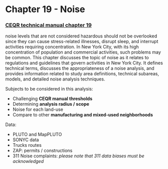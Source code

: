 # Chapter 19 - Noise
### [CEQR technical manual chapter 19](https://www1.nyc.gov/assets/oec/technical-manual/19_Noise_2014.pdf)
noise levels that are not
considered hazardous should not be overlooked since they can cause stress-related illnesses, disrupt sleep, and interrupt
activities requiring concentration. In New York City, with its high concentration of population and commercial activities,
such problems may be common.
This chapter discusses the topic of noise as it relates to regulations and guidelines that govern activities in New York
City. It defines technical terms, discusses the appropriateness of a noise analysis, and provides information related to
study area definitions, technical subareas, models, and detailed noise analysis techniques. 

Subjects to be considered in this analysis:
- Challenging **CEQR manual thresholds**
- Determining **analysis radius / scope**
- Noise for each land-use
- Compare to other **manufacturing and mixed-used neighborhoods**

Data:
- PLUTO and MapPLUTO
- SONYC data
- Trucks routes 
- ZAP: permits / constructions
- 311 Noise complaints: _please note that 311 data biases must be acknowledged_
